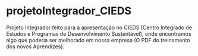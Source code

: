 # projetoIntegrador_CIEDS
Projeto Integrador feito para a apresentação no CIEDS (Centro Integrado de Estudos e Programas de Desenvolvimento Sustentável), onde encontramos algo que poderia ser melhorado em nossa empresa (O PDF do treinamento dos novos Aprendizes).


